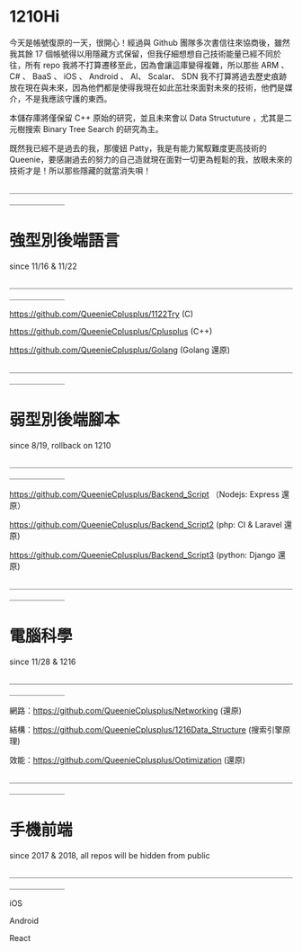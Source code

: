 # 1210Hi

今天是帳號復原的一天，很開心！經過與 Github 團隊多次書信往來協商後，雖然我其餘 17 個帳號得以用隱藏方式保留，但我仔細想想自己技術能量已經不同於往，所有 repo 我將不打算遷移至此，因為會讓這庫變得複雜，所以那些 ARM 、 C# 、 BaaS 、 iOS 、 Android 、 AI、 Scalar、 SDN 我不打算將過去歷史痕跡放在現在與未來，因為他們都是使得我現在如此茁壯來面對未來的技術，他們是媒介，不是我應該守護的東西。

本儲存庫將僅保留 C++ 原始的研究，並且未來會以 Data Structuture ，尤其是二元樹搜索 Binary Tree Search 的研究為主。

既然我已經不是過去的我，那傻妞 Patty，我是有能力駕馭難度更高技術的 Queenie，要感謝過去的努力的自己造就現在面對一切更為輕鬆的我，放眼未來的技術才是！所以那些隱藏的就當消失唄！

＿＿＿＿＿＿＿＿＿＿＿＿＿＿＿＿＿＿＿＿＿＿＿＿＿＿＿＿＿＿＿＿＿＿＿＿＿＿＿＿＿＿＿

# 強型別後端語言
since 11/16 & 11/22

＿＿＿＿＿＿＿＿＿＿＿＿＿＿＿＿＿＿＿＿＿＿＿＿＿＿＿＿＿＿＿＿＿＿＿＿＿＿＿＿＿＿＿

https://github.com/QueenieCplusplus/1122Try (C)

https://github.com/QueenieCplusplus/Cplusplus (C++)
    
https://github.com/QueenieCplusplus/Golang (Golang 還原)
   
＿＿＿＿＿＿＿＿＿＿＿＿＿＿＿＿＿＿＿＿＿＿＿＿＿＿＿＿＿＿＿＿＿＿＿＿＿＿＿＿＿＿＿

# 弱型別後端腳本
since 8/19, rollback on 1210

＿＿＿＿＿＿＿＿＿＿＿＿＿＿＿＿＿＿＿＿＿＿＿＿＿＿＿＿＿＿＿＿＿＿＿＿＿＿＿＿＿＿＿

https://github.com/QueenieCplusplus/Backend_Script （Nodejs: Express 還原）

https://github.com/QueenieCplusplus/Backend_Script2 (php: CI & Laravel 還原)
   
https://github.com/QueenieCplusplus/Backend_Script3 (python: Django 還原)

＿＿＿＿＿＿＿＿＿＿＿＿＿＿＿＿＿＿＿＿＿＿＿＿＿＿＿＿＿＿＿＿＿＿＿＿＿＿＿＿＿＿＿

# 電腦科學
since 11/28 & 1216

＿＿＿＿＿＿＿＿＿＿＿＿＿＿＿＿＿＿＿＿＿＿＿＿＿＿＿＿＿＿＿＿＿＿＿＿＿＿＿＿＿＿＿

網路：https://github.com/QueenieCplusplus/Networking (還原)

結構：https://github.com/QueenieCplusplus/1216Data_Structure (搜索引擎原理)

效能：https://github.com/QueenieCplusplus/Optimization (還原)   

＿＿＿＿＿＿＿＿＿＿＿＿＿＿＿＿＿＿＿＿＿＿＿＿＿＿＿＿＿＿＿＿＿＿＿＿＿＿＿＿＿＿＿

# 手機前端 

since 2017 & 2018, all repos will be hidden from public

＿＿＿＿＿＿＿＿＿＿＿＿＿＿＿＿＿＿＿＿＿＿＿＿＿＿＿＿＿＿＿＿＿＿＿＿＿＿＿＿＿＿＿

iOS

Android

React
